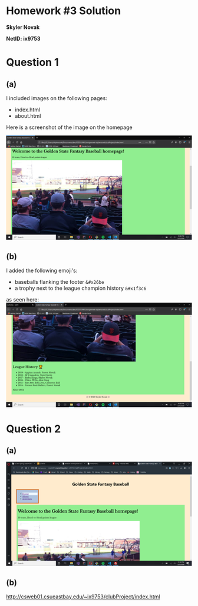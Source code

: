 # Homework #3 Solution
**Skyler Novak**

**NetID: ix9753**

# Question 1

## (a)

I included images on the following pages:
+ index.html
+ about.html

Here is a screenshot of the image on the homepage

![screenshot](clubProject/images/scrnsht-1.png)

## (b)

I added the following emoji's:
+ baseballs flanking the footer `&#x26be`
+ a trophy next to the league champion history `&#x1f3c6`

as seen here:
![screenshot 2](clubProject/images/scrnsht-2.png)

# Question 2

## (a)

![screenshot 3](clubProject/images/scrnsht-3.png)

## (b)

http://csweb01.csueastbay.edu/~ix9753/clubProject/index.html


